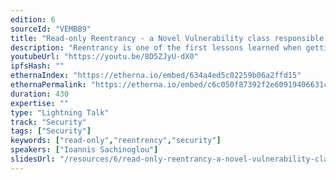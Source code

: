 ```yaml
---
edition: 6
sourceId: "VEMBB9"
title: "Read-only Reentrancy - a Novel Vulnerability class responsible for 100m+ funds at risk"
description: "Reentrancy is one of the first lessons learned when getting started with smart contract development and security. In this lightning talk we will present a novel form of reentrency, the \"read-only reentrency\" which is mostly unknown, although devastating in today's DeFi world and which has been single-handedly responsible for $100m+ in funds at risk."
youtubeUrl: "https://youtu.be/8D5ZJyU-dX0"
ipfsHash: ""
ethernaIndex: "https://etherna.io/embed/634a4ed5c02259b06a2ffd15"
ethernaPermalink: "https://etherna.io/embed/c6c050f87392f2e60919406631c9a1e7e7122c28f69b384c42af40e6ffcda444"
duration: 430
expertise: ""
type: "Lightning Talk"
track: "Security"
tags: ["Security"]
keywords: ["read-only","reentrency","security"]
speakers: ["Ioannis Sachinoglou"]
slidesUrl: "/resources/6/read-only-reentrancy-a-novel-vulnerability-class-responsible-for-100m-funds-at-risk.pdf"
---
```

